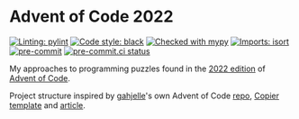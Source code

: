# Advent of Code 2022

[![Linting: pylint](https://img.shields.io/badge/linting-pylint-yellowgreen)](https://github.com/PyCQA/pylint)
[![Code style: black](https://img.shields.io/badge/code%20style-black-000000.svg)](https://github.com/psf/black)
[![Checked with mypy](http://www.mypy-lang.org/static/mypy_badge.svg)](http://mypy-lang.org/)
[![Imports: isort](https://img.shields.io/badge/%20imports-isort-%231674b1?style=flat&labelColor=ef8336)](https://pycqa.github.io/isort/)
[![pre-commit](https://img.shields.io/badge/pre--commit-enabled-brightgreen?logo=pre-commit)](https://github.com/pre-commit/pre-commit)
[![pre-commit.ci status](https://results.pre-commit.ci/badge/github/JamieJamesJamie/Advent-of-Code-2022/main.svg)](https://results.pre-commit.ci/latest/github/JamieJamesJamie/Advent-of-Code-2022/main)

My approaches to programming puzzles found in the [2022 edition](https://adventofcode.com/2022) of [Advent of Code](https://adventofcode.com/).

Project structure inspired by [gahjelle](https://github.com/gahjelle)'s own
Advent of Code [repo](https://github.com/gahjelle/advent_of_code),
[Copier template](https://github.com/gahjelle/template-aoc-python)
and [article](https://realpython.com/python-advent-of-code/).
